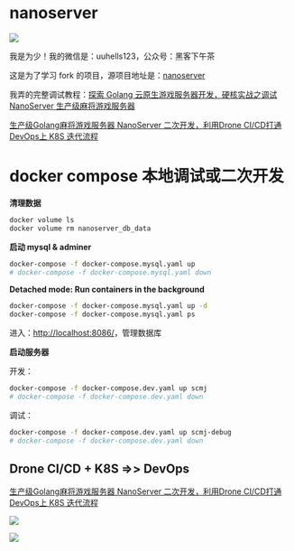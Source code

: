 # nanoserver

![](https://mmbiz.qpic.cn/mmbiz_png/hD75vrNauXamKWicHJbMPjDic7D1zTAW8G0L25Ybv7BMbwHe3dcnC37icqpVEkDQaemfNYma0wI4N5ia2tAib6rNHsQ/640?wx_fmt=png&tp=webp&wxfrom=5&wx_lazy=1&wx_co=1)

我是为少！我的微信是：uuhells123，公众号：黑客下午茶

这是为了学习 fork 的项目，源项目地址是：[nanoserver](https://github.com/lonng/nanoserver)

我弄的完整调试教程：[探索 Golang 云原生游戏服务器开发，硬核实战之调试 NanoServer 生产级麻将游戏服务器](https://mp.weixin.qq.com/s/jAj0lh57NflZQsi5cw5xMw)

[生产级Golang麻将游戏服务器 NanoServer 二次开发，利用Drone CI/CD打通DevOps上 K8S 迭代流程](https://mp.weixin.qq.com/s?__biz=MzA4Mzc4NTE5MQ==&mid=2692293281&idx=1&sn=251610f58fdde69cb47bbf62bce6403b&chksm=ba7ca6298d0b2f3ff77d5f43151f7e38a0ad4345de43a295d377b28feb9eb76010441c779e76&token=184248889&lang=zh_CN#rd)

# docker compose 本地调试或二次开发

**清理数据**

```sh
docker volume ls
docker volume rm nanoserver_db_data
```

**启动 mysql & adminer**

```sh
docker-compose -f docker-compose.mysql.yaml up
# docker-compose -f docker-compose.mysql.yaml down
```

**Detached mode: Run containers in the background**

```sh
docker-compose -f docker-compose.mysql.yaml up -d
docker-compose -f docker-compose.mysql.yaml ps
```

进入：[http://localhost:8086/](http://localhost:8086/)，管理数据库

**启动服务器**

开发：

```sh
docker-compose -f docker-compose.dev.yaml up scmj
# docker-compose -f docker-compose.dev.yaml down
```

调试：

```sh
docker-compose -f docker-compose.dev.yaml up scmj-debug
# docker-compose -f docker-compose.dev.yaml down
```

## Drone CI/CD + K8S =>> DevOps

[生产级Golang麻将游戏服务器 NanoServer 二次开发，利用Drone CI/CD打通DevOps上 K8S 迭代流程](https://mp.weixin.qq.com/s?__biz=MzA4Mzc4NTE5MQ==&mid=2692293281&idx=1&sn=251610f58fdde69cb47bbf62bce6403b&chksm=ba7ca6298d0b2f3ff77d5f43151f7e38a0ad4345de43a295d377b28feb9eb76010441c779e76&token=184248889&lang=zh_CN#rd)

![](https://mmbiz.qpic.cn/mmbiz_png/hD75vrNauXamKWicHJbMPjDic7D1zTAW8G5JBk778BCr4XVnTfLqrlbRibVGUQRS5SriaxkTiax8W9EpVSHL01ps3Kw/640?wx_fmt=png&tp=webp&wxfrom=5&wx_lazy=1&wx_co=1)

![](https://mmbiz.qpic.cn/mmbiz_png/hD75vrNauXamKWicHJbMPjDic7D1zTAW8G15iaicumHl7ZPJ8TWSaBUsqdlzqTn9D5nUcbnpU4VGtHETnN5SkOpxRw/640?wx_fmt=png&tp=webp&wxfrom=5&wx_lazy=1&wx_co=1)